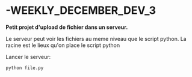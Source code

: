 # -WEEKLY_DECEMBER_DEV_3

**Petit projet d'upload de fichier dans un serveur.**

Le serveur peut voir les fichiers au meme niveau que le script python. La racine est le lieux qu'on place le script python

Lancer le serveur:
```shell
python file.py
```
